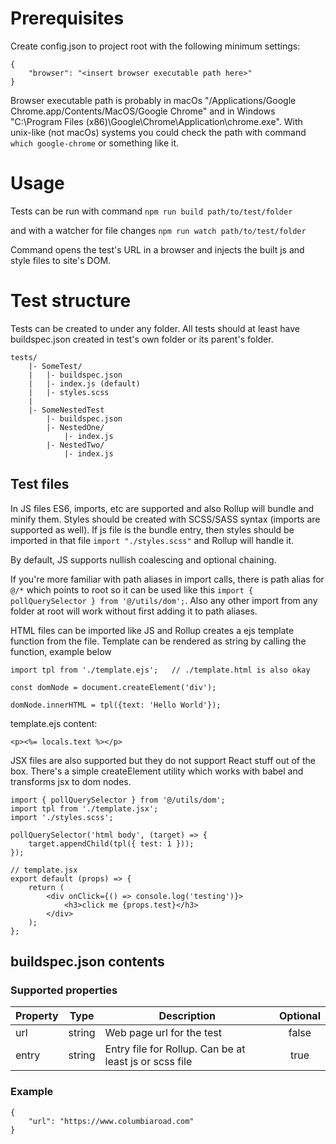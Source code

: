 # Prerequisites

Create config.json to project root with the following minimum settings:

```
{
	"browser": "<insert browser executable path here>"
}
```

Browser executable path is probably in macOs "/Applications/Google Chrome.app/Contents/MacOS/Google Chrome" and in Windows "C:\Program Files (x86)\Google\Chrome\Application\chrome.exe". With unix-like (not macOs) systems you could check the path with command `which google-chrome` or something like it.

# Usage

Tests can be run with command `npm run build path/to/test/folder`

and with a watcher for file changes `npm run watch path/to/test/folder`

Command opens the test's URL in a browser and injects the built js and style files to site's DOM.

# Test structure

Tests can be created to under any folder. All tests should at least have buildspec.json created in test's own folder or its parent's folder.

```
tests/
	|- SomeTest/
	|	|- buildspec.json
	|	|- index.js (default)
	|	|- styles.scss
	|
	|- SomeNestedTest
		|- buildspec.json
		|- NestedOne/
			|- index.js
		|- NestedTwo/
			|- index.js
```

## Test files

In JS files ES6, imports, etc are supported and also Rollup will bundle and minify them. Styles should be created with SCSS/SASS syntax (imports are supported as well). If js file is the bundle entry, then styles should be imported in that file `import "./styles.scss"` and Rollup will handle it.

By default, JS supports nullish coalescing and optional chaining.

If you're more familiar with path aliases in import calls, there is path alias for `@/*` which points to root so it can be used like this `import { pollQuerySelector } from '@/utils/dom';`. Also any other import from any folder at root will work without first adding it to path aliases.

HTML files can be imported like JS and Rollup creates a ejs template function from the file. Template can be rendered as string by calling the function, example below

```
import tpl from './template.ejs'; 	// ./template.html is also okay

const domNode = document.createElement('div');

domNode.innerHTML = tpl({text: 'Hello World'});
```

template.ejs content:

```
<p><%= locals.text %></p>
```

JSX files are also supported but they do not support React stuff out of the box. There's a simple createElement utility which works with babel and transforms jsx to dom nodes.

```
import { pollQuerySelector } from '@/utils/dom';
import tpl from './template.jsx';
import './styles.scss';

pollQuerySelector('html body', (target) => {
	target.appendChild(tpl({ test: 1 }));
});

// template.jsx
export default (props) => {
	return (
		<div onClick={() => console.log('testing')}>
			<h3>click me {props.test}</h3>
		</div>
	);
};

```

## buildspec.json contents

### Supported properties

| Property |  Type  | Description                                            | Optional |
| -------- | :----: | ------------------------------------------------------ | :------: |
| url      | string | Web page url for the test                              |  false   |
| entry    | string | Entry file for Rollup. Can be at least js or scss file |   true   |

### Example

```
{
	"url": "https://www.columbiaroad.com"
}
```
